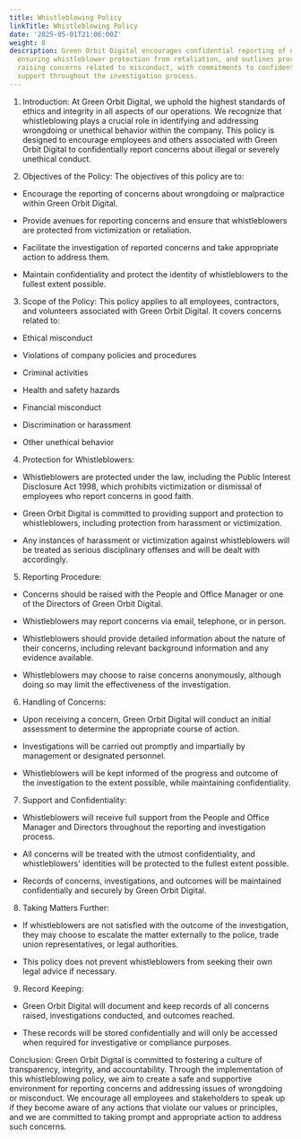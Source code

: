 ```yaml
---
title: Whistleblowing Policy
linkTitle: Whistleblowing Policy
date: '2025-05-01T21:06:00Z'
weight: 0
description: Green Orbit Digital encourages confidential reporting of unethical behavior,
  ensuring whistleblower protection from retaliation, and outlines procedures for
  raising concerns related to misconduct, with commitments to confidentiality and
  support throughout the investigation process.
---
```



1. Introduction:
At Green Orbit Digital, we uphold the highest standards of ethics and integrity in all aspects of our operations. We recognize that whistleblowing plays a crucial role in identifying and addressing wrongdoing or unethical behavior within the company. This policy is designed to encourage employees and others associated with Green Orbit Digital to confidentially report concerns about illegal or severely unethical conduct.

2. Objectives of the Policy:
The objectives of this policy are to:

- Encourage the reporting of concerns about wrongdoing or malpractice within Green Orbit Digital.

- Provide avenues for reporting concerns and ensure that whistleblowers are protected from victimization or retaliation.

- Facilitate the investigation of reported concerns and take appropriate action to address them.

- Maintain confidentiality and protect the identity of whistleblowers to the fullest extent possible.

3. Scope of the Policy:
This policy applies to all employees, contractors, and volunteers associated with Green Orbit Digital. It covers concerns related to:

- Ethical misconduct

- Violations of company policies and procedures

- Criminal activities

- Health and safety hazards

- Financial misconduct

- Discrimination or harassment

- Other unethical behavior

4. Protection for Whistleblowers:

- Whistleblowers are protected under the law, including the Public Interest Disclosure Act 1998, which prohibits victimization or dismissal of employees who report concerns in good faith.

- Green Orbit Digital is committed to providing support and protection to whistleblowers, including protection from harassment or victimization.

- Any instances of harassment or victimization against whistleblowers will be treated as serious disciplinary offenses and will be dealt with accordingly.

5. Reporting Procedure:

- Concerns should be raised with the People and Office Manager or one of the Directors of Green Orbit Digital.

- Whistleblowers may report concerns via email, telephone, or in person.

- Whistleblowers should provide detailed information about the nature of their concerns, including relevant background information and any evidence available.

- Whistleblowers may choose to raise concerns anonymously, although doing so may limit the effectiveness of the investigation.

6. Handling of Concerns:

- Upon receiving a concern, Green Orbit Digital will conduct an initial assessment to determine the appropriate course of action.

- Investigations will be carried out promptly and impartially by management or designated personnel.

- Whistleblowers will be kept informed of the progress and outcome of the investigation to the extent possible, while maintaining confidentiality.

7. Support and Confidentiality:

- Whistleblowers will receive full support from the People and Office Manager and Directors throughout the reporting and investigation process.

- All concerns will be treated with the utmost confidentiality, and whistleblowers' identities will be protected to the fullest extent possible.

- Records of concerns, investigations, and outcomes will be maintained confidentially and securely by Green Orbit Digital.

8. Taking Matters Further:

- If whistleblowers are not satisfied with the outcome of the investigation, they may choose to escalate the matter externally to the police, trade union representatives, or legal authorities.

- This policy does not prevent whistleblowers from seeking their own legal advice if necessary.

9. Record Keeping:

- Green Orbit Digital will document and keep records of all concerns raised, investigations conducted, and outcomes reached.

- These records will be stored confidentially and will only be accessed when required for investigative or compliance purposes.

Conclusion:
Green Orbit Digital is committed to fostering a culture of transparency, integrity, and accountability. Through the implementation of this whistleblowing policy, we aim to create a safe and supportive environment for reporting concerns and addressing issues of wrongdoing or misconduct. We encourage all employees and stakeholders to speak up if they become aware of any actions that violate our values or principles, and we are committed to taking prompt and appropriate action to address such concerns.